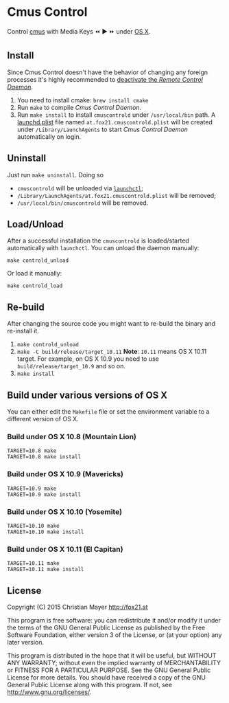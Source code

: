 # Cmus Control

Control [cmus](https://cmus.github.io/) with Media Keys :rewind: :arrow_forward: :fast_forward: under [OS X](https://en.wikipedia.org/wiki/OS_X).

## Install

Since Cmus Control doesn't have the behavior of changing any foreign processes it's highly recommended to [deactivate the *Remote Control Daemon*](http://blog.fox21.at/2015/11/20/control-cmus-with-media-keys.html).

1. You need to install cmake: `brew install cmake`
2. Run `make` to compile *Cmus Control Daemon*.
3. Run `make install` to install `cmuscontrold` under `/usr/local/bin` path.
	A [launchd.plist](https://developer.apple.com/library/mac/documentation/Darwin/Reference/ManPages/man5/launchd.plist.5.html) file named `at.fox21.cmuscontrold.plist` will be created under `/Library/LaunchAgents` to start *Cmus Control Daemon* automatically on login.

## Uninstall

Just run `make uninstall`. Doing so

- `cmuscontrold` will be unloaded via [`launchctl`](https://developer.apple.com/library/mac/documentation/Darwin/Reference/ManPages/man1/launchctl.1.html);
- `/Library/LaunchAgents/at.fox21.cmuscontrold.plist` will be removed;
- `/usr/local/bin/cmuscontrold` will be removed.

## Load/Unload

After a successful installation the `cmuscontrold` is loaded/started automatically with `launchctl`. You can unload the daemon manually:

	make controld_unload
	
Or load it manually:

	make controld_load

## Re-build

After changing the source code you might want to re-build the binary and re-install it.

1. `make controld_unload`
2. `make -C build/release/target_10.11`
	**Note**: `10.11` means OS X 10.11 target. For example, on OS X 10.9 you need to use `build/release/target_10.9` and so on.
3. `make install`

## Build under various versions of OS X

You can either edit the `Makefile` file or set the environment variable to a different version of OS X.

### Build under OS X 10.8 (Mountain Lion)

	TARGET=10.8 make
	TARGET=10.8 make install

### Build under OS X 10.9 (Mavericks)

	TARGET=10.9 make
	TARGET=10.9 make install

### Build under OS X 10.10 (Yosemite)

	TARGET=10.10 make
	TARGET=10.10 make install

### Build under OS X 10.11 (El Capitan)

	TARGET=10.11 make
	TARGET=10.11 make install

## License
Copyright (C) 2015 Christian Mayer <http://fox21.at>

This program is free software: you can redistribute it and/or modify it under the terms of the GNU General Public License as published by the Free Software Foundation, either version 3 of the License, or (at your option) any later version.

This program is distributed in the hope that it will be useful, but WITHOUT ANY WARRANTY; without even the implied warranty of MERCHANTABILITY or FITNESS FOR A PARTICULAR PURPOSE. See the GNU General Public License for more details. You should have received a copy of the GNU General Public License along with this program. If not, see <http://www.gnu.org/licenses/>.
